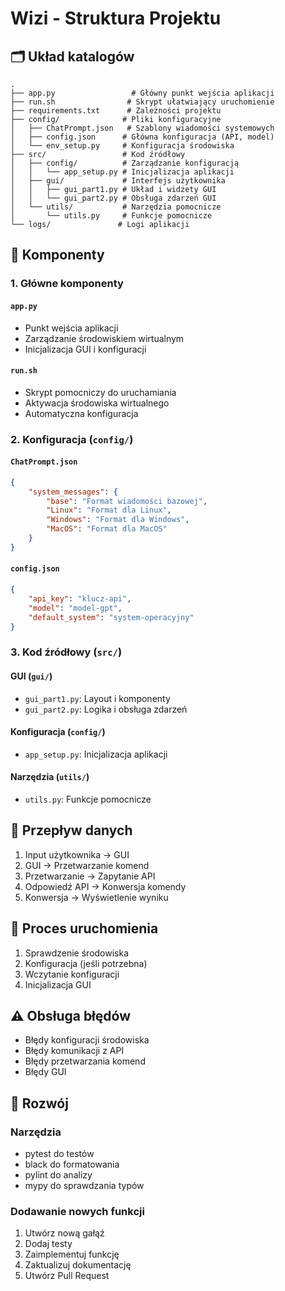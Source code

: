 # Wizi - Struktura Projektu

## 🗂️ Układ katalogów

```
.
├── app.py                 # Główny punkt wejścia aplikacji
├── run.sh                # Skrypt ułatwiający uruchomienie
├── requirements.txt      # Zależności projektu
├── config/              # Pliki konfiguracyjne
│   ├── ChatPrompt.json   # Szablony wiadomości systemowych
│   ├── config.json      # Główna konfiguracja (API, model)
│   └── env_setup.py     # Konfiguracja środowiska
├── src/                 # Kod źródłowy
│   ├── config/          # Zarządzanie konfiguracją
│   │   └── app_setup.py # Inicjalizacja aplikacji
│   ├── gui/             # Interfejs użytkownika
│   │   ├── gui_part1.py # Układ i widżety GUI
│   │   └── gui_part2.py # Obsługa zdarzeń GUI
│   └── utils/           # Narzędzia pomocnicze
│       └── utils.py     # Funkcje pomocnicze
└── logs/               # Logi aplikacji
```

## 🔨 Komponenty

### 1. Główne komponenty

#### `app.py`
- Punkt wejścia aplikacji
- Zarządzanie środowiskiem wirtualnym
- Inicjalizacja GUI i konfiguracji

#### `run.sh`
- Skrypt pomocniczy do uruchamiania
- Aktywacja środowiska wirtualnego
- Automatyczna konfiguracja

### 2. Konfiguracja (`config/`)

#### `ChatPrompt.json`
```json
{
    "system_messages": {
        "base": "Format wiadomości bazowej",
        "Linux": "Format dla Linux",
        "Windows": "Format dla Windows",
        "MacOS": "Format dla MacOS"
    }
}
```

#### `config.json`
```json
{
    "api_key": "klucz-api",
    "model": "model-gpt",
    "default_system": "system-operacyjny"
}
```

### 3. Kod źródłowy (`src/`)

#### GUI (`gui/`)
- `gui_part1.py`: Layout i komponenty
- `gui_part2.py`: Logika i obsługa zdarzeń

#### Konfiguracja (`config/`)
- `app_setup.py`: Inicjalizacja aplikacji

#### Narzędzia (`utils/`)
- `utils.py`: Funkcje pomocnicze

## 🔄 Przepływ danych

1. Input użytkownika → GUI
2. GUI → Przetwarzanie komend
3. Przetwarzanie → Zapytanie API
4. Odpowiedź API → Konwersja komendy
5. Konwersja → Wyświetlenie wyniku

## 🚀 Proces uruchomienia

1. Sprawdzenie środowiska
2. Konfiguracja (jeśli potrzebna)
3. Wczytanie konfiguracji
4. Inicjalizacja GUI

## ⚠️ Obsługa błędów

- Błędy konfiguracji środowiska
- Błędy komunikacji z API
- Błędy przetwarzania komend
- Błędy GUI

## 🧪 Rozwój

### Narzędzia
- pytest do testów
- black do formatowania
- pylint do analizy
- mypy do sprawdzania typów

### Dodawanie nowych funkcji
1. Utwórz nową gałąź
2. Dodaj testy
3. Zaimplementuj funkcję
4. Zaktualizuj dokumentację
5. Utwórz Pull Request